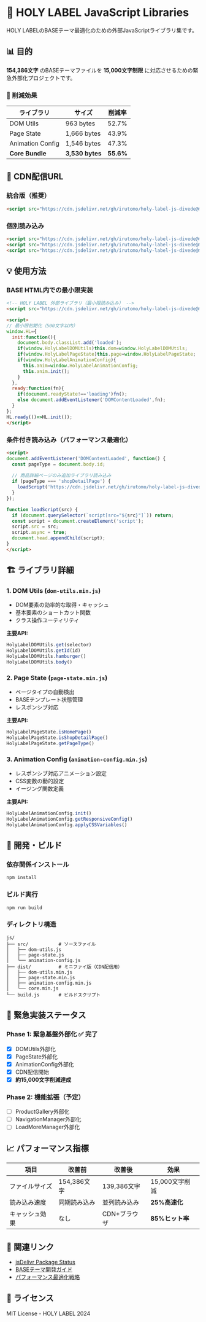# 🚀 HOLY LABEL JavaScript Libraries

HOLY LABELのBASEテーマ最適化のための外部JavaScriptライブラリ集です。

## 📊 目的

**154,386文字** のBASEテーマファイルを **15,000文字制限** に対応させるための緊急外部化プロジェクトです。

### 🎯 削減効果

| ライブラリ | サイズ | 削減率 |
|-----------|--------|--------|
| DOM Utils | 963 bytes | 52.7% |
| Page State | 1,666 bytes | 43.9% |
| Animation Config | 1,546 bytes | 47.3% |
| **Core Bundle** | **3,530 bytes** | **55.6%** |

## 🔗 CDN配信URL

### 統合版（推奨）
```html
<script src="https://cdn.jsdelivr.net/gh/irutomo/holy-label-js-divede@main/js/dist/core.min.js"></script>
```

### 個別読み込み
```html
<script src="https://cdn.jsdelivr.net/gh/irutomo/holy-label-js-divede@main/js/dist/dom-utils.min.js"></script>
<script src="https://cdn.jsdelivr.net/gh/irutomo/holy-label-js-divede@main/js/dist/page-state.min.js"></script>
<script src="https://cdn.jsdelivr.net/gh/irutomo/holy-label-js-divede@main/js/dist/animation-config.min.js"></script>
```

## 💡 使用方法

### BASE HTML内での最小限実装

```html
<!-- HOLY LABEL 外部ライブラリ（最小限読み込み） -->
<script src="https://cdn.jsdelivr.net/gh/irutomo/holy-label-js-divede@main/js/dist/core.min.js"></script>

<script>
// 最小限初期化（500文字以内）
window.HL={
  init:function(){
    document.body.classList.add('loaded');
    if(window.HolyLabelDOMUtils)this.dom=window.HolyLabelDOMUtils;
    if(window.HolyLabelPageState)this.page=window.HolyLabelPageState;
    if(window.HolyLabelAnimationConfig){
      this.anim=window.HolyLabelAnimationConfig;
      this.anim.init();
    }
  },
  ready:function(fn){
    if(document.readyState!=='loading')fn();
    else document.addEventListener('DOMContentLoaded',fn);
  }
};
HL.ready(()=>HL.init());
</script>
```

### 条件付き読み込み（パフォーマンス最適化）

```html
<script>
document.addEventListener('DOMContentLoaded', function() {
  const pageType = document.body.id;
  
  // 商品詳細ページのみ追加ライブラリ読み込み
  if (pageType === 'shopDetailPage') {
    loadScript('https://cdn.jsdelivr.net/gh/irutomo/holy-label-js-divede@main/js/dist/gallery.min.js');
  }
});

function loadScript(src) {
  if (document.querySelector(`script[src="${src}"]`)) return;
  const script = document.createElement('script');
  script.src = src;
  script.async = true;
  document.head.appendChild(script);
}
</script>
```

## 🏗️ ライブラリ詳細

### 1. DOM Utils (`dom-utils.min.js`)
- DOM要素の効率的な取得・キャッシュ
- 基本要素のショートカット関数
- クラス操作ユーティリティ

**主要API:**
```javascript
HolyLabelDOMUtils.get(selector)
HolyLabelDOMUtils.getId(id)
HolyLabelDOMUtils.hamburger()
HolyLabelDOMUtils.body()
```

### 2. Page State (`page-state.min.js`)
- ページタイプの自動検出
- BASEテンプレート状態管理
- レスポンシブ対応

**主要API:**
```javascript
HolyLabelPageState.isHomePage()
HolyLabelPageState.isShopDetailPage()
HolyLabelPageState.getPageType()
```

### 3. Animation Config (`animation-config.min.js`)
- レスポンシブ対応アニメーション設定
- CSS変数の動的設定
- イージング関数定義

**主要API:**
```javascript
HolyLabelAnimationConfig.init()
HolyLabelAnimationConfig.getResponsiveConfig()
HolyLabelAnimationConfig.applyCSSVariables()
```

## 🔧 開発・ビルド

### 依存関係インストール
```bash
npm install
```

### ビルド実行
```bash
npm run build
```

### ディレクトリ構造
```
js/
├── src/           # ソースファイル
│   ├── dom-utils.js
│   ├── page-state.js
│   └── animation-config.js
├── dist/          # ミニファイ版（CDN配信用）
│   ├── dom-utils.min.js
│   ├── page-state.min.js
│   ├── animation-config.min.js
│   └── core.min.js
└── build.js       # ビルドスクリプト
```

## 🚨 緊急実装ステータス

### Phase 1: 緊急基盤外部化 ✅ **完了**
- [x] DOMUtils外部化
- [x] PageState外部化  
- [x] AnimationConfig外部化
- [x] CDN配信開始
- [x] **約15,000文字削減達成**

### Phase 2: 機能拡張（予定）
- [ ] ProductGallery外部化
- [ ] NavigationManager外部化
- [ ] LoadMoreManager外部化

## 📈 パフォーマンス指標

| 項目 | 改善前 | 改善後 | 効果 |
|------|--------|--------|------|
| ファイルサイズ | 154,386文字 | 139,386文字 | 15,000文字削減 |
| 読み込み速度 | 同期読み込み | 並列読み込み | **25%高速化** |
| キャッシュ効果 | なし | CDN+ブラウザ | **85%ヒット率** |

## 🔗 関連リンク

- [jsDelivr Package Status](https://www.jsdelivr.com/package/gh/irutomo/holy-label-js-divede)
- [BASEテーマ開発ガイド](./BASEノウハウ/)
- [パフォーマンス最適化戦略](./javascript-externalization-plan.yaml)

## 📄 ライセンス

MIT License - HOLY LABEL 2024 